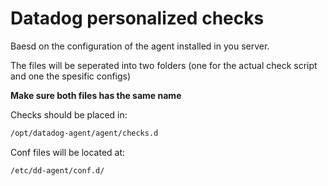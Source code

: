 # Datadog personalized checks

Baesd on the configuration of the agent installed in you server. 

The files will be seperated into two folders (one for the actual check script and one the spesific configs)

**Make sure both files has the same name**

Checks should be placed in:
```bash
/opt/datadog-agent/agent/checks.d
```

Conf files will be located at:
```bash
/etc/dd-agent/conf.d/
```
